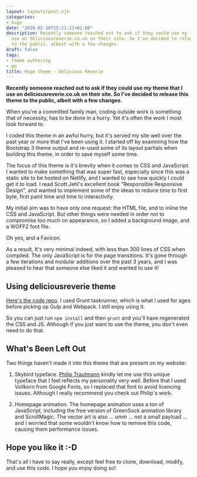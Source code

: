 ```yaml
---
layout: layouts/post.njk
categories:
- hugo
date: "2018-02-10T15:21:21+01:00"
description: Recently someone reached out to ask if they could use my theme that I
  use on deliciousreverie.co.uk on their site. So I've decided to release this theme
  to the public, albeit with a few changes.
draft: false
tags:
- theme authoring
- go
title: Hugo theme - Delicious Reverie
---
```


**Recently someone reached out to ask if they could use my theme that I use on deliciousreverie.co.uk on their site. So I've decided to release this theme to the public, albeit with a few changes.**

When you're a committed family man, coding outside work is something that of necessity, has to be done in a hurry. Yet it's often the work I most look forward to.

I coded this theme in an awful hurry, but it's served my site well over the past year or more that I've been using it. I started off by examining how the Bootstrap 3 theme output and re-used some of its layout partials when building this theme, in order to save myself some time.

The focus of this theme is it's brevity when it comes to CSS and JavaScript. I wanted to make something that was super fast, especially since this was a static site to be hosted on Netlify, and I wanted to see how quickly I could get it to load. I read Scott Jehl's excellent book "Responsible Responsive Design", and wanted to implement some of the ideas to reduce time to first byte, first paint time and time to interactivity.

My initial aim was to have only one request: the HTML file, and to inline the CSS and JavaScript. But other things were needed in order not to compromise too much on appearance, so I added a background image, and a WOFF2 font file.

Oh yes, and a Favicon.

As a result, It's very minimal indeed, with less than 300 lines of CSS when compiled. The only JavaScript is for the page transitions. It's gone through a few iterations and modular additions over the past 3 years, and I was pleased to hear that someone else liked it and wanted to use it!

## Using deliciousreverie theme

[Here's the code repo](https://github.com/endymion1818/gohugo-theme-deliciousreverie). I used Grunt taskrunner, which is what I used for ages before picking up Gulp and Webpack. I still enjoy using it.

So you can just run `npm install` and then `grunt` and you'll have regenerated the CSS and JS. Although if you just want to use the theme, you don't even need to do that.

## What's Been Left Out

Two things haven't made it into this theme that are present on my website:

1. Skybird typeface. [Philip Trautmann](http://phitradesign-fonts.com) kindly let me use this unique typeface that I feel reflects my personality very well. Before that I used Vollkorn from Google Fonts, so I replaced that font to avoid licencing issues. Although I really recommend you check out Philip's work.

2. Homepage animation. The homepage animation uses a ton of JavaScript, including the free version of GreenSock animation library and ScrollMagic. The vector art is also ... umm ... not a small payload ... and I worried that some wouldn't know how to remove this code, causing them performance issues.

## Hope you like it :-D

That's all I have to say really, except feel free to clone, download, modify, and use this code. I hope you enjoy doing so!
